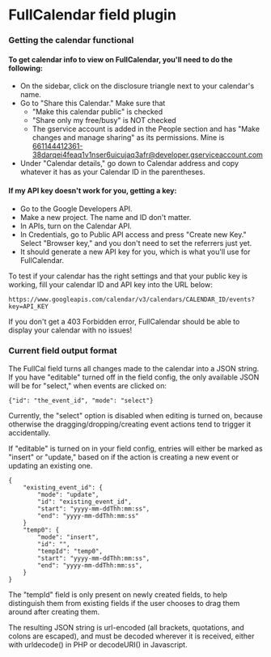 # FullCalendar field plugin

### Getting the calendar functional

#### To get calendar info to view on FullCalendar, you'll need to do the following:

 * On the sidebar, click on the disclosure triangle next to your calendar's name. 
 * Go to "Share this Calendar." Make sure that
     * "Make this calendar public" is checked
     * "Share only my free/busy" is NOT checked
     * The gservice account is added in the People section and has "Make changes and manage sharing" as its permissions. Mine is 
    661144412361-38darqei4feaq1v1nser6uicujaq3afr@developer.gserviceaccount.com
 * Under "Calendar details," go down to Calendar address and copy whatever it has as your Calendar ID in the parentheses.

#### If my API key doesn't work for you, getting a key:
 * Go to the Google Developers API.
 * Make a new project. The name and ID don't matter.
 * In APIs, turn on the Calendar API.
 * In Credentials, go to Public API access and press "Create new Key." Select "Browser key," and you don't need to set the referrers just yet.
 * It should generate a new API key for you, which is what you'll use for FullCalendar.

To test if your calendar has the right settings and that your public key is working, fill your calendar ID and API key into the URL below:

	https://www.googleapis.com/calendar/v3/calendars/CALENDAR_ID/events?key=API_KEY

If you don't get a 403 Forbidden error, FullCalendar should be able to display your calendar with no issues!

### Current field output format

The FullCal field turns all changes made to the calendar into a JSON string. If you have "editable" turned off in the field config, the only available JSON will be for "select," when events are clicked on:

	{"id": "the_event_id", "mode": "select"}

Currently, the "select" option is disabled when editing is turned on, because otherwise the dragging/dropping/creating event actions tend to trigger it accidentally.

If "editable" is turned on in your field config, entries will either be marked as "insert" or "update," based on if the action is creating a new event or updating an existing one.

	{
		"existing_event_id": {
			"mode": "update",
			"id": "existing_event_id",
			"start": "yyyy-mm-ddThh:mm:ss",
			"end": "yyyy-mm-ddThh:mm:ss"
		}
		"temp0": {
			"mode": "insert",
			"id": "",
			"tempId": "temp0",
			"start": "yyyy-mm-ddThh:mm:ss",
			"end": "yyyy-mm-ddThh:mm:ss",
		}
	}
	
The "tempId" field is only present on newly created fields, to help distinguish them from existing fields if the user chooses to drag them around after creating them.

The resulting JSON string is url-encoded (all brackets, quotations, and colons are escaped), and must be decoded wherever it is received, either with urldecode() in PHP or decodeURI() in Javascript.